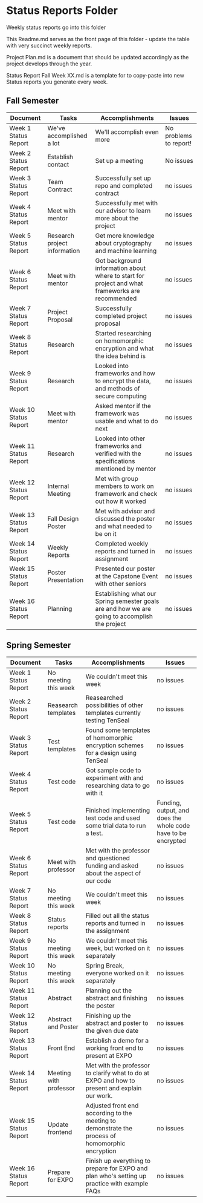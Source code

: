 # Status Reports Folder
Weekly status reports go into this folder

This Readme.md serves as the front page of this folder - update the table with very succinct weekly reports.

Project Plan.md is a document that should be updated accordingly as the project develops through the year.

Status Report Fall Week XX.md is a template for to copy-paste into new Status reports you generate every week.

## Fall Semester

| Document | Tasks | Accomplishments | Issues |
|---|---|---|---|
| Week 1 Status Report | We've accomplished a lot | We'll accomplish even more | No problems to report! |
| Week 2 Status Report | Establish contact| Set up a meeting | No issues|
| Week 3 Status Report | Team Contract| Successfully set up repo and completed contract| no issues|
| Week 4 Status Report |Meet with mentor | Successfully met with our advisor to learn more about the project| no issues |
| Week 5 Status Report |Research project information | Get more knowledge about cryptography and machine learning |no issues |
| Week 6 Status Report |Meet with mentor | Got background information about where to start for project and what frameworks are recommended|no issues |
| Week 7 Status Report |Project Proposal | Successfully completed project proposal| no issues |
| Week 8 Status Report |Research |Started researching on homomorphic encryption and what the idea behind is |no issues |
| Week 9 Status Report |Research |Looked into frameworks and how to encrypt the data, and methods of secure computing  |no issues |
| Week 10 Status Report |Meet with mentor |Asked mentor if the framework was usable and what to do next |no issues |
| Week 11 Status Report |Research |Looked into other frameworks and verified with the specifications mentioned by mentor  |no issues |
| Week 12 Status Report |Internal Meeting |Met with group members to work on framework and check out how it worked|no issues |
| Week 13 Status Report |Fall Design Poster |Met with advisor and discussed the poster and what needed to be on it |no issues |
| Week 14 Status Report |Weekly Reports | Completed weekly reports and turned in assignment |no issues|
| Week 15 Status Report |Poster Presentation  |Presented our poster at the Capstone Event with other seniors |no issues |
| Week 16 Status Report |Planning |Establishing what our Spring semester goals are and how we are going to accomplish the project |no issues |

## Spring Semester

| Document | Tasks | Accomplishments| Issues |
|---|---|---|---|
| Week 1 Status Report | No meeting this week | We couldn't meet this week | no issues |
| Week 2 Status Report | Reasearch templates | Reasearched possibilities of other templates currently testing TenSeal | no issues |
| Week 3 Status Report | Test templates | Found some templates of homomorphic encryption schemes for a design using TenSeal | no issues |
| Week 4 Status Report | Test code | Got sample code to experiment with and researching data to go with it | no issues |
| Week 5 Status Report | Test code | Finished implementing test code and used some trial data to run a test. | Funding, output, and does the whole code have to be encrypted |
| Week 6 Status Report | Meet with professor | Met with the professor and questioned funding and asked about the aspect of our code | no issues |
| Week 7 Status Report | No meeting this week | We couldn't meet this week | no issues |
| Week 8 Status Report | Status reports | Filled out all the status reports and turned in the assignment| no issues |
| Week 9 Status Report | No meeting this week | We couldn't meet this week, but worked on it separately | no issues |
| Week 10 Status Report | No meeting this week | Spring Break, everyone worked on it separately | no issues |
| Week 11 Status Report | Abstract | Planning out the abstract and finishing the poster | no issues |
| Week 12 Status Report | Abstract and Poster | Finishing up the abstract and poster to the given due date | no issues |
| Week 13 Status Report | Front End | Establish a demo for a working front end to present at EXPO | no issues |
| Week 14 Status Report | Meeting with professor| Met with the professor to clarify what to do at EXPO and how to present and explain our work. | no issues |
| Week 15 Status Report | Update frontend | Adjusted front end according to the meeting to demonstrate the process of homomorphic encryption | no issues |
| Week 16 Status Report | Prepare for EXPO | Finish up everything to prepare for EXPO and plan who's setting up practice with example FAQs | no issues |
